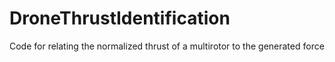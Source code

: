 # DroneThrustIdentification
Code for relating the normalized thrust of a multirotor to the generated force
